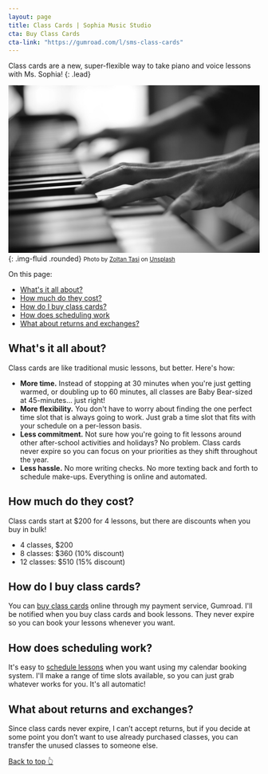 ```yaml
---
layout: page
title: Class Cards | Sophia Music Studio
cta: Buy Class Cards
cta-link: "https://gumroad.com/l/sms-class-cards"
---
```

Class cards are a new, super-flexible way to take piano and voice lessons with Ms. Sophia!
{: .lead}

![Hands on piano keys](assets/img/piano-hands-1.jpg){: .img-fluid .rounded}
<small class="d-block text-right"><span>Photo by <a href="https://unsplash.com/@zoltantasi?utm_source=unsplash&amp;utm_medium=referral&amp;utm_content=creditCopyText">Zoltan Tasi</a> on <a href="https://unsplash.com/s/photos/piano-hands?utm_source=unsplash&amp;utm_medium=referral&amp;utm_content=creditCopyText">Unsplash</a></span></small>

On this page:
- [What's it all about?](#whats-it-all-about)
- [How much do they cost?](#how-much-do-they-cost)
- [How do I buy class cards?](#how-do-i-buy-class-cards)
- [How does scheduling work](#how-does-scheduling-work)
- [What about returns and exchanges?](#what-about-returns-and-exchanges)

## What's it all about?
Class cards are like traditional music lessons, but better. Here's how:
- **More time.** Instead of stopping at 30 minutes when you're just getting warmed, or doubling up to 60 minutes, all classes are Baby Bear-sized at 45-minutes… just right!
- **More flexibility.** You don't have to worry about finding the one perfect time slot that is always going to work. Just grab a time slot that fits with your schedule on a per-lesson basis.
- **Less commitment.** Not sure how you're going to fit lessons around other after-school activities and holidays? No problem. Class cards never expire so you can focus on your priorities as they shift throughout the year.
- **Less hassle.** No more writing checks. No more texting back and forth to schedule make-ups. Everything is online and automated.

## How much do they cost?
Class cards start at $200 for 4 lessons, but there are discounts when you buy in bulk!
- 4 classes, $200
- 8 classes: $360 (10% discount)
- 12 classes: $510 (15% discount)

## How do I buy class cards?
You can <a href="https://gumroad.com/l/sms-class-cards">buy class cards</a> online through my payment service, Gumroad. I'll be notified when you buy class cards and book lessons. They never expire so you can book your lessons whenever you want.

## How does scheduling work?
It's easy to <a href="https://calendly.com/sophiamusicstudio/45-minute-class/">schedule lessons</a> when you want using my calendar booking system. I'll make a range of time slots available, so you can just grab whatever works for you. It's all automatic!

## What about returns and exchanges?
Since class cards never expire, I can’t accept returns, but if you decide at some point you don’t want to use already purchased classes, you can transfer the unused classes to someone else.

[Back to top 👆](#)